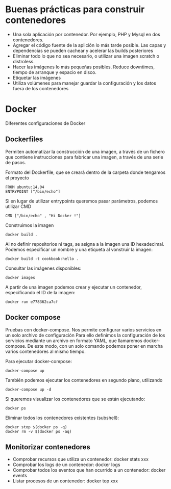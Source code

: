 # Buenas prácticas para construir contenedores
* Una sola aplicación por contenedor. Por ejemplo, PHP y Mysql en dos contenedores.
* Agregar el código fuente de la aplición lo más tarde posible. Las capas y dependencias se pueden cachear y acelerar las builds posteriores
* Eliminar todo lo que no sea necesario, o utilizar una imagen scratch o distroless.
* Hacer las imágenes lo más pequeñas posibles. Reduce downtimes, tiempo de arranque y espacio en disco.
* Etiquetar las imágenes
* Utiliza volúmenes para manejar guardar la configuración y los datos fuera de los contenedores

# Docker
Diferentes configuraciones de Docker

## Dockerfiles
Permiten automatizar la construcción de una imagen, a través de un fichero que contiene instrucciones para fabricar una imagen, a través de una serie de pasos.

Formato del Dockerfile, que se creará dentro de la carpeta donde tengamos el proyecto
```
FROM ubuntu:14.04
ENTRYPOINT ["/bin/echo"]
```
Si en lugar de utilizar entrypoints queremos pasar parámetros, podemos utilizar CMD
```
CMD ["/bin/echo" , "Hi Docker !"]
```
Construimos la imagen
```
docker build .
```
Al no definir repositorios ni tags, se asigna a la imagen una ID hexadecimal. Podemos especificar un nombre y una etiqueta al vonstruir la imagen:
```
docker build -t cookbook:hello .
```
Consultar las imágenes disponibles:
```
docker images
```
A partir de una imagen podemos crear y ejecutar un contenedor, especificando el ID de la imagen:

```
docker run e778362ca7cf
```

## Docker compose

Pruebas con docker-compose. Nos permite configurar varios servicios en un solo archivo de configuración
Para ello definimos la configuración de los servicios mediante un archivo en formato YAML, que llamaremos docker-compose.
De este modo, con un solo comando podemos poner en marcha varios contenedores al mismo tiempo.

Para ejecutar docker-compose:
```
docker-compose up
```
También podemos ejecutar los contenedores en segundo plano, utilizando
```
docker-compose up -d
```
Si queremos visualizar los contenedores que se están ejecutando:
```
docker ps
```
Eliminar todos los contenedores existentes (subshell):
```
docker stop $(docker ps -q)
docker rm -v $(docker ps -aq)
```
## Monitorizar contenedores ##

* Comprobar recursos que utiliza un contenedor: docker stats xxx
* Comprobar los logs de un contenedor: docker logs
* Comprobar todos los eventos que han ocurrido a un contenedor: docker events 
* Listar procesos de un contenedor: docker top xxx

